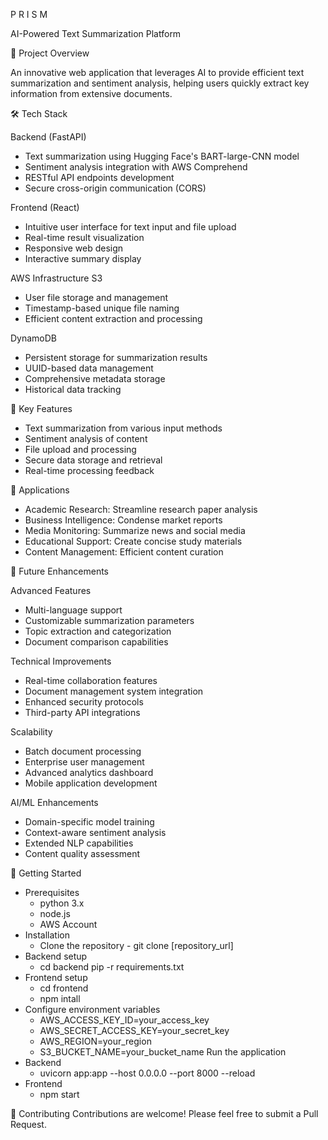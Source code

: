 P R I S M

AI-Powered Text Summarization Platform

🎯 Project Overview

An innovative web application that leverages AI to provide efficient text summarization and sentiment analysis, helping users quickly extract key information from extensive documents.

🛠 Tech Stack

Backend (FastAPI)

* Text summarization using Hugging Face's BART-large-CNN model
* Sentiment analysis integration with AWS Comprehend
* RESTful API endpoints development
* Secure cross-origin communication (CORS)

Frontend (React)
* Intuitive user interface for text input and file upload
* Real-time result visualization
* Responsive web design
* Interactive summary display

AWS Infrastructure
S3
* User file storage and management
* Timestamp-based unique file naming
* Efficient content extraction and processing

DynamoDB
* Persistent storage for summarization results
* UUID-based data management
* Comprehensive metadata storage
* Historical data tracking
  
🌟 Key Features
* Text summarization from various input methods
* Sentiment analysis of content
* File upload and processing
* Secure data storage and retrieval
* Real-time processing feedback
  
🎯 Applications
* Academic Research: Streamline research paper analysis
* Business Intelligence: Condense market reports
* Media Monitoring: Summarize news and social media
* Educational Support: Create concise study materials
* Content Management: Efficient content curation

🚀 Future Enhancements

Advanced Features
* Multi-language support
* Customizable summarization parameters
* Topic extraction and categorization
* Document comparison capabilities
  
Technical Improvements
* Real-time collaboration features
* Document management system integration
* Enhanced security protocols
* Third-party API integrations
  
Scalability
* Batch document processing
* Enterprise user management
* Advanced analytics dashboard
* Mobile application development
  
AI/ML Enhancements
* Domain-specific model training
* Context-aware sentiment analysis
* Extended NLP capabilities
* Content quality assessment
  
📝 Getting Started
* Prerequisites
  - python 3.x
  - node.js
  - AWS Account
* Installation
  - Clone the repository - git clone [repository_url]
* Backend setup
  - cd backend pip -r requirements.txt
* Frontend setup
  - cd frontend
  - npm intall
* Configure environment variables
  - AWS_ACCESS_KEY_ID=your_access_key
  - AWS_SECRET_ACCESS_KEY=your_secret_key
  - AWS_REGION=your_region
  - S3_BUCKET_NAME=your_bucket_name
Run the application
* Backend
  - uvicorn app:app --host 0.0.0.0 --port 8000 --reload
* Frontend
  - npm start
    
👥 Contributing
Contributions are welcome! Please feel free to submit a Pull Request.
